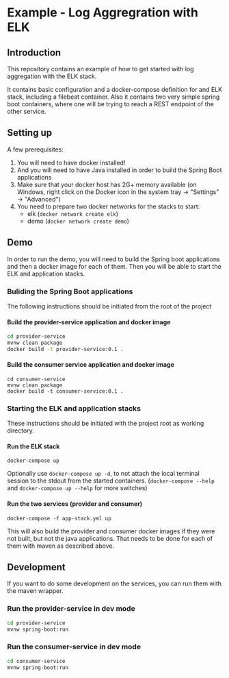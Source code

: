 # Example - Log Aggregration with ELK

## Introduction
This repository contains an example of how to get started with log aggregation with the ELK stack.

It contains basic configuration and a docker-compose definition for and ELK stack, including a filebeat container.
Also it contains two very simple spring boot containers, where one will be trying to reach a REST endpoint of the other service.

## Setting up

A few prerequisites:

1. You will need to have docker installed!
2. And you will need to have Java installed in order to build the Spring Boot applications
3. Make sure that your docker host has 2G+ memory available (on Windows, right click on the Docker icon in the system tray -> "Settings" -> "Advanced")
4. You need to prepare two docker networks for the stacks to start:
   * elk (`docker network create elk`)
   * demo (`docker network create demo`)
   
## Demo

In order to run the demo, you will need to build the Spring boot applications and then a docker image for each of them. Then you will be able to start the ELK and application stacks. 

### Buliding the Spring Boot applications
The following instructions should be initiated from the root of the project

#### Build the provider-service application and docker image
```bash
cd provider-service
mvnw clean package
docker build -t provider-service:0.1 .
```

#### Build the consumer service application and docker image
```
cd consumer-service
mvnw clean package
docker build -t consumer-service:0.1 .
```

### Starting the ELK and application stacks
These instructions should be initiated with the project root as working directory.

#### Run the ELK stack
```
docker-compose up
```

Optionally use `docker-compose up -d`, to not attach the local terminal session to the stdout from the started containers. (`docker-compose --help` and `docker-compose up --help` for more switches) 

#### Run the two services (provider and consumer)
```
docker-compose -f app-stack.yml up
```

This will also build the provider and consumer docker images if they were not built, but not the java applications. That needs to be done for each of them with maven as described above.

## Development

If you want to do some development on the services, you can run them with the maven wrapper.

### Run the provider-service in dev mode
```bash
cd provider-service
mvnw spring-boot:run
```

### Run the consumer-service in dev mode
```bash
cd consumer-service
mvnw spring-boot:run
```


